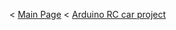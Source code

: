 < [Main Page](https://enginebeast.github.io/) < [Arduino RC car project](https://enginebeast.github.io/RCcar)
